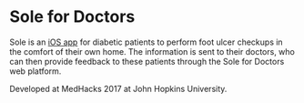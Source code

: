 # Sole for Doctors

Sole is an [iOS app](https://github.com/oliviabrown9/MedHacks2017) for diabetic patients to perform foot ulcer checkups in the comfort of their own home. The information is sent to their doctors, who can then provide feedback to these patients through the Sole for Doctors web platform.

Developed at MedHacks 2017 at John Hopkins University.
